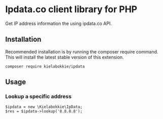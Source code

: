 # Ipdata.co client library for PHP

Get IP address information the using ipdata.co API.

## Installation

Recommended installation is by running the composer require command. This will install the latest stable version of this extension.

    composer require kielabokkie/ipdata

## Usage

### Lookup a specific address

```
$ipdata = new \Kielabokkie\IpData;
$res = $ipdata->lookup('8.8.8.8');
```
